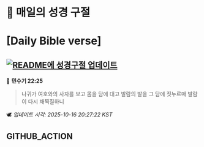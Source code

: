 # 🙏 매일의 성경 구절
# [Daily Bible verse]
## [![README에 성경구절 업데이트](https://github.com/DONGSUKA/first_test/actions/workflows/update-readme-bible.yml/badge.svg)](https://github.com/DONGSUKA/first_test/actions/workflows/update-readme-bible.yml)
<!-- START_BIBLE_VERSE -->
📖 **민수기 22:25**
> 나귀가 여호와의 사자를 보고 몸을 담에 대고 발람의 발을 그 담에 짓누르매 발람이 다시 채찍질하니

🕊️ _업데이트 시각: 2025-10-16 20:27:22 KST_
  <!-- END_BIBLE_VERSE -->
## GITHUB_ACTION
